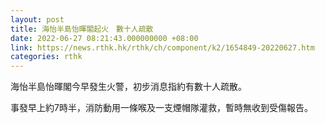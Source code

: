 ```yaml
---
layout: post
title: 海怡半島怡暉閣起火　數十人疏散
date: 2022-06-27 08:21:43.000000000 +08:00
link: https://news.rthk.hk/rthk/ch/component/k2/1654849-20220627.htm
categories: rthk
---
```


海怡半島怡暉閣今早發生火警，初步消息指約有數十人疏散。

事發早上約7時半，消防動用一條喉及一支煙帽隊灌救，暫時無收到受傷報告。
